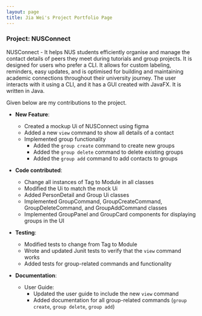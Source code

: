 ```yaml
---
layout: page
title: Jia Wei's Project Portfolio Page
---
```


### Project: NUSConnect

NUSConnect - It helps NUS students efficiently organise and manage the contact details of peers they meet during
tutorials and group projects. It is designed for users who prefer a CLI. It allows for custom labeling, reminders, easy
updates, and is optimised for building and maintaining academic connections throughout their university journey.
The user interacts with it using a CLI, and it has a GUI created with JavaFX.
It is written in Java.

Given below are my contributions to the project.

* **New Feature**:
  * Created a mockup Ui of NUSConnect using figma
  * Added a new `view` command to show all details of a contact
  * Implemented group functionality
    * Added the `group create` command to create new groups
    * Added the `group delete` command to delete existing groups
    * Added the `group add` command to add contacts to groups

* **Code contributed**:
  * Change all instances of Tag to Module in all classes
  * Modified the Ui to match the mock Ui
  * Added PersonDetail and Group Ui classes
  * Implemented GroupCommand, GroupCreateCommand, GroupDeleteCommand, and GroupAddCommand classes
  * Implemented GroupPanel and GroupCard components for displaying groups in the UI

* **Testing**:
  * Modified tests to change from Tag to Module
  * Wrote and updated Junit tests to verify that the `view` command works
  * Added tests for group-related commands and functionality

* **Documentation**:
    * User Guide:
      * Updated the user guide to include the new `view` command
      * Added documentation for all group-related commands (`group create`, `group delete`, `group add`)
